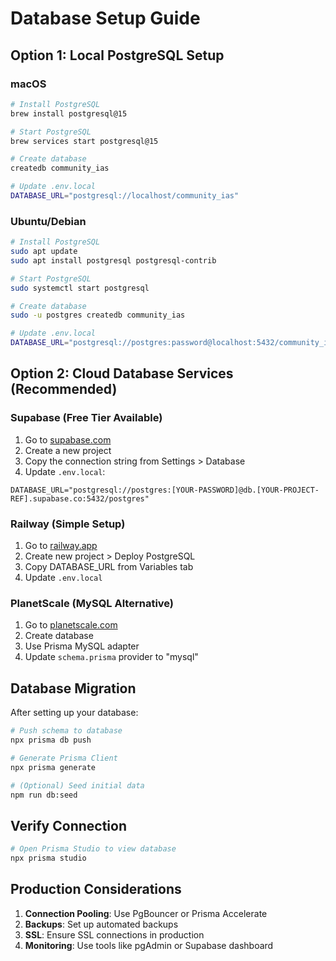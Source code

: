 # Database Setup Guide

## Option 1: Local PostgreSQL Setup

### macOS
```bash
# Install PostgreSQL
brew install postgresql@15

# Start PostgreSQL
brew services start postgresql@15

# Create database
createdb community_ias

# Update .env.local
DATABASE_URL="postgresql://localhost/community_ias"
```

### Ubuntu/Debian
```bash
# Install PostgreSQL
sudo apt update
sudo apt install postgresql postgresql-contrib

# Start PostgreSQL
sudo systemctl start postgresql

# Create database
sudo -u postgres createdb community_ias

# Update .env.local
DATABASE_URL="postgresql://postgres:password@localhost:5432/community_ias"
```

## Option 2: Cloud Database Services (Recommended)

### Supabase (Free Tier Available)
1. Go to [supabase.com](https://supabase.com)
2. Create a new project
3. Copy the connection string from Settings > Database
4. Update `.env.local`:
```
DATABASE_URL="postgresql://postgres:[YOUR-PASSWORD]@db.[YOUR-PROJECT-REF].supabase.co:5432/postgres"
```

### Railway (Simple Setup)
1. Go to [railway.app](https://railway.app)
2. Create new project > Deploy PostgreSQL
3. Copy DATABASE_URL from Variables tab
4. Update `.env.local`

### PlanetScale (MySQL Alternative)
1. Go to [planetscale.com](https://planetscale.com)
2. Create database
3. Use Prisma MySQL adapter
4. Update `schema.prisma` provider to "mysql"

## Database Migration

After setting up your database:

```bash
# Push schema to database
npx prisma db push

# Generate Prisma Client
npx prisma generate

# (Optional) Seed initial data
npm run db:seed
```

## Verify Connection

```bash
# Open Prisma Studio to view database
npx prisma studio
```

## Production Considerations

1. **Connection Pooling**: Use PgBouncer or Prisma Accelerate
2. **Backups**: Set up automated backups
3. **SSL**: Ensure SSL connections in production
4. **Monitoring**: Use tools like pgAdmin or Supabase dashboard